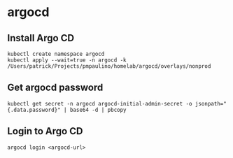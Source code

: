 # argocd

## Install Argo CD

```shell
kubectl create namespace argocd
kubectl apply --wait=true -n argocd -k /Users/patrick/Projects/pmpaulino/homelab/argocd/overlays/nonprod
```

## Get argocd password

```shell
kubectl get secret -n argocd argocd-initial-admin-secret -o jsonpath="{.data.password}" | base64 -d | pbcopy
```

## Login to Argo CD

```shell
argocd login <argocd-url>
```
